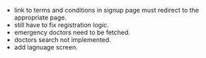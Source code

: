 - link to terms and conditions in signup page must redirect to the appropriate page.
- still have to fix registration logic.
- emergency doctors need to be fetched.
- doctors search not implemented.
- add lagnuage screen.